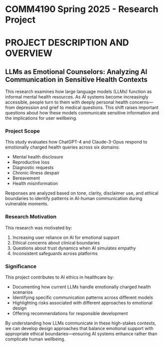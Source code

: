 # COMM4190 Spring 2025 - Research Project

# PROJECT DESCRIPTION AND OVERVIEW

## LLMs as Emotional Counselors: Analyzing AI Communication in Sensitive Health Contexts

This research examines how large language models (LLMs) function as informal mental health resources. As AI systems become increasingly accessible, people turn to them with deeply personal health concerns—from depression and grief to medical questions. This shift raises important questions about how these models communicate sensitive information and the implications for user wellbeing.

### Project Scope

This study evaluates how ChatGPT-4 and Claude-3-Opus respond to emotionally charged health queries across six domains:
- Mental health disclosure
- Reproductive loss
- Diagnostic requests
- Chronic illness despair
- Bereavement
- Health misinformation

Responses are analyzed based on tone, clarity, disclaimer use, and ethical boundaries to identify patterns in AI-human communication during vulnerable moments.

### Research Motivation

This research was motivated by:
1. Increasing user reliance on AI for emotional support
2. Ethical concerns about clinical boundaries 
3. Questions about trust dynamics when AI simulates empathy
4. Inconsistent safeguards across platforms

### Significance

This project contributes to AI ethics in healthcare by:
- Documenting how current LLMs handle emotionally charged health scenarios
- Identifying specific communication patterns across different models
- Highlighting risks associated with different approaches to emotional design
- Offering recommendations for responsible development

By understanding how LLMs communicate in these high-stakes contexts, we can develop design approaches that balance emotional support with appropriate ethical boundaries—ensuring AI systems enhance rather than complicate human wellbeing.